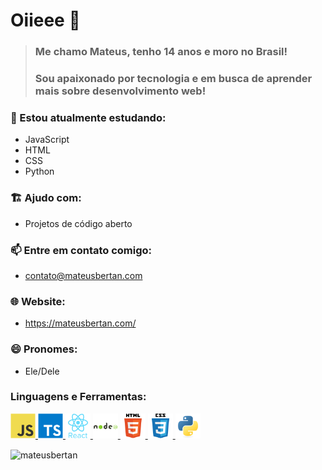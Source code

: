 # Oiieee 👋

> ### Me chamo Mateus, tenho 14 anos e moro no Brasil!
> ### Sou apaixonado por tecnologia e em busca de aprender mais sobre desenvolvimento web!

### 🌱 Estou atualmente estudando:
* JavaScript
* HTML
* CSS
* Python

### 🏗 Ajudo com:
* Projetos de código aberto

### 📫 Entre em contato comigo:
* <contato@mateusbertan.com>

### 🌐 Website:
* https://mateusbertan.com/

### 😄 Pronomes:
* Ele/Dele

<h3 align="left">Linguagens e Ferramentas:</h3>
<p align="left">
  <a href="https://developer.mozilla.org/en-US/docs/Web/JavaScript" target="_blank" rel="noreferrer">
    <img src="https://raw.githubusercontent.com/devicons/devicon/master/icons/javascript/javascript-original.svg" alt="javascript" width="40" height="40"/>
  </a>
  <a href="https://www.typescriptlang.org/" target="_blank" rel="noreferrer">
    <img src="https://raw.githubusercontent.com/devicons/devicon/master/icons/typescript/typescript-original.svg" alt="typescript" width="40" height="40"/>
  </a>
  <a href="https://reactjs.org/" target="_blank" rel="noreferrer">
    <img src="https://raw.githubusercontent.com/devicons/devicon/master/icons/react/react-original-wordmark.svg" alt="react" width="40" height="40"/>
  </a>
  <a href="https://nodejs.org" target="_blank" rel="noreferrer">
    <img src="https://raw.githubusercontent.com/devicons/devicon/master/icons/nodejs/nodejs-original-wordmark.svg" alt="nodejs" width="40" height="40"/>
  </a>
  <a href="https://www.w3.org/html/" target="_blank" rel="noreferrer">
    <img src="https://raw.githubusercontent.com/devicons/devicon/master/icons/html5/html5-original-wordmark.svg" alt="html5" width="40" height="40"/>
  </a>
  <a href="https://www.w3schools.com/css/" target="_blank" rel="noreferrer">
    <img src="https://raw.githubusercontent.com/devicons/devicon/master/icons/css3/css3-original-wordmark.svg" alt="css3" width="40" height="40"/>
  </a>
  <a href="https://www.python.org" target="_blank" rel="noreferrer">
    <img src="https://raw.githubusercontent.com/devicons/devicon/master/icons/python/python-original.svg" alt="python" width="40" height="40"/>
  </a>
</p>
<p>
  <img align="center" src="https://github-readme-stats.vercel.app/api?username=mateusbertan&show_icons=true&theme=tokyonight&locale=pt-br" alt="mateusbertan"/>
</p>
